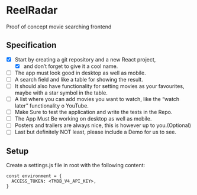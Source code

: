 # ReelRadar

Proof of concept movie searching frontend

## Specification

- [X] Start by creating a git repository and a new React project,
  - [X] and don’t forget to give it a cool name.
- [ ] The app must look good in desktop as well as mobile.
- [ ] A search field and like a table for showing the result.
- [ ] It should also have functionality for setting movies as your favourites, maybe with a star symbol in the table.
- [ ] A list where you can add movies you want to watch, like the “watch later” functionality o YouTube.
- [ ] Make Sure to test the application and write the tests in the Repo.
- [ ] The App Must Be working on desktop as well as mobile.
- [ ] Posters and trailers are always nice, this is however up to you.(Optional)
- [ ] Last but definitely NOT least, please include a Demo for us to see.

## Setup

Create a settings.js file in root with the following content:
```
const environment = {
  ACCESS_TOKEN: <TMDB_V4_API_KEY>,
}
```
